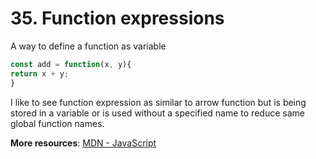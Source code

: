 # 35. Function expressions
A way to define a function as variable
```js
const add = function(x, y){
return x + y;
}
```
I like to see function expression as similar to arrow function but is being stored in a variable or is used without a specified name to reduce same global function names.

**More resources**: [MDN - JavaScript](https://developer.mozilla.org/en-US/docs/Web/JavaScript)
